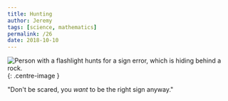 ```yaml
---
title: Hunting
author: Jeremy
tags: [science, mathematics]
permalink: /26
date: 2018-10-10
---
```


![Person with a flashlight hunts for a sign error, which is hiding behind a rock.](https://res.cloudinary.com/dh3hm8pb7/image/upload/c_scale,q_auto:best,w_615/v1535842816/HuntingSignErrors.png){: .centre-image }

"Don't be scared, you *want* to be the right sign anyway."